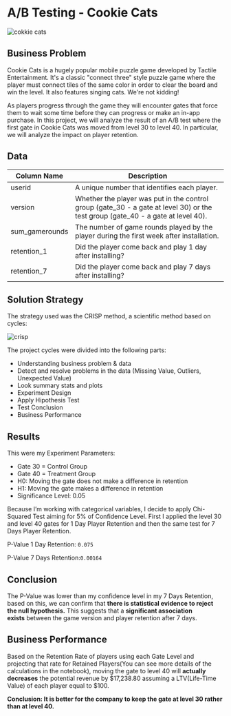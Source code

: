 # A/B Testing - Cookie Cats

![cokkie cats](https://github.com/EDJR94/ab_test/assets/128603807/d0b2d223-d13d-4c13-882d-2865c62283d4)

## Business Problem

Cookie Cats is a hugely popular mobile puzzle game developed by Tactile Entertainment. It's a classic "connect three" style puzzle game where the player must connect tiles of the same color in order to clear the board and win the level. It also features singing cats. We're not kidding!

As players progress through the game they will encounter gates that force them to wait some time before they can progress or make an in-app purchase. In this project, we will analyze the result of an A/B test where the first gate in Cookie Cats was moved from level 30 to level 40. In particular, we will analyze the impact on player retention.

## Data

| Column Name | Description |
| --- | --- |
| userid | A unique number that identifies each player. |
| version | Whether the player was put in the control group (gate_30 - a gate at level 30) or the test group (gate_40 - a gate at level 40). |
| sum_gamerounds | The number of game rounds played by the player during the first week after installation. |
| retention_1 | Did the player come back and play 1 day after installing? |
| retention_7 | Did the player come back and play 7 days after installing? |

## Solution Strategy

The strategy used was the CRISP method, a scientific method based on cycles:

![crisp](https://github.com/EDJR94/ab_test/assets/128603807/0cc84409-1daa-45c0-85e2-c78c1ed18674)

The project cycles were divided into the following parts:

- Understanding business problem & data
- Detect and resolve problems in the data (Missing Value, Outliers, Unexpected Value)
- Look summary stats and plots
- Experiment Design
- Apply Hipothesis Test
- Test Conclusion
- Business Performance

## Results

This were my Experiment Parameters:

- Gate 30 = Control Group
- Gate 40 = Treatment Group
- H0: Moving the gate does not make a difference in retention
- H1: Moving the gate makes a difference in retention
- Significance Level: 0.05

Because I’m working with categorical variables, I decide to apply Chi-Squared Test aiming for 5% of Confidence Level. First I applied the level 30 and level 40 gates for 1 Day Player Retention and then the same test for 7 Days Player Retention.

P-Value 1 Day Retention: `0.075`

P-Value 7 Days Retention:`0.00164`

## Conclusion

The P-Value was lower than my confidence level in my 7 Days Retention, based on this, we can confirm that **there is statistical evidence to reject the null hypothesis.** This suggests that a **significant association exists** between the game version and player retention after 7 days.

## Business Performance

Based on the Retention Rate of players using each Gate Level and projecting that rate for Retained Players(You can see more details of the calculations in the notebook), moving the gate to level 40 will **actually decreases** the potential revenue by \$17,238.80 assuming a LTV(Life-Time Value) of each player equal to \$100.

**Conclusion: It is better for the company to keep the gate at level 30 rather than at level 40.**

